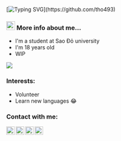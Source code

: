  [![Typing SVG](https://readme-typing-svg.herokuapp.com?color=%2313EAF7&size=23&center=true&lines=Hi+there%2CI'm+tho493!;Welcome+to+my+Github!)](https://github.com/tho493)

### <img src="https://media0.giphy.com/media/l0JM83bF1jbRsTnNu/giphy.gif" width="23"> More info about me...
- I'm a student at Sao Đỏ university
- I'm 18 years old
- WIP

<img src="https://github-readme-stats.vercel.app/api?username=tho493&&show_icons=true">

### Interests:
- Volunteer
- Learn new languages 😂

### Contact with me:
[<img align="left" alt="tho493 | Facebook" width="22px" src="https://cdn.jsdelivr.net/npm/simple-icons@v3/icons/facebook.svg" />][facebook]
[<img align="left" alt="tho_493 | Instagram" width="22px" src="https://cdn.jsdelivr.net/npm/simple-icons@v3/icons/instagram.svg" />][instagram]
[<img align="left" alt="tho_493 | Telegram" width="22px" src="https://cdn.jsdelivr.net/npm/simple-icons@v3/icons/telegram.svg" />][telegram]
[<img align="left" alt="chitho040903@gmail.com | gmail" width="22px" src="https://cdn.jsdelivr.net/npm/simple-icons@v3/icons/gmail.svg" />][gmail]

<br />

[instagram]: https://www.instagram.com/tho_493
[facebook]: https://www.facebook.com/tho493
[telegram]: https://t.me/tho43
[gmail]: mailto:chitho040903@gmail.com

    
